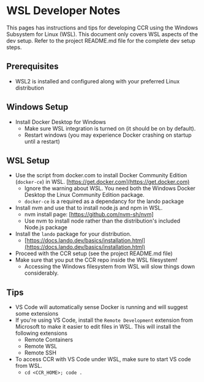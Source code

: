 # WSL Developer Notes

This pages has instructions and tips for developing CCR using
the Windows Subsystem for Linux (WSL). This document only covers
WSL aspects of the dev setup. Refer to the project README.md file
for the complete dev setup steps.

## Prerequisites
- WSL2 is installed and configured along with your preferred Linux distribution

## Windows Setup
- Install Docker Desktop for Windows
  - Make sure WSL integration is turned on (it should be on by default).
  - Restart windows (you may experience Docker crashing on startup until a restart)

## WSL Setup
- Use the script from docker.com to install Docker Community Edition
  (`docker-ce`) in WSL.  [https://get.docker.com](https://get.docker.com)
  - Ignore the warning about WSL. You need both the Windows Docker Desktop
    the Linux Community Edition package.
  - `docker-ce` is a required as a dependancy for the lando package
- Install nvm and use that to install node.js and npm in WSL.
  - nvm install page: [https://github.com/nvm-sh/nvm]
  - Use nvm to install node rather than the distribution's included Node.js package
- Install the `lando` package for your distribution.
  - [https://docs.lando.dev/basics/installation.html](https://docs.lando.dev/basics/installation.html)
- Proceed with the CCR setup (see the project README.md file)
- Make sure that you put the CCR repo inside the WSL filesystem!
  - Accessing the Windows filesystem from WSL will slow things down considerably.


## Tips
- VS Code will automatically sense Docker is running and will suggest some extensions
- If you're using VS Code, install the `Remote Development` extension from Microsoft
  to make it easier to edit files in WSL. This will install the following extensions
  - Remote Containers
  - Remote WSL
  - Remote SSH
- To access CCR with VS Code under WSL, make sure to start VS code from WSL.
  - `cd <CCR_HOME>; code .`
